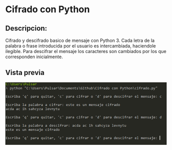 # Cifrado con Python



## Descripcion:
Cifrado y descifrado basico de mensaje con Python 3. Cada letra de la palabra o frase introducida por el usuario es intercambiada, haciendole ilegible. Para descifrar el mensaje los caracteres son cambiados por los que corresponden inicialmente.

## Vista previa

![picture alt](Prueba.png)